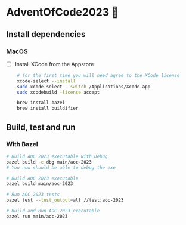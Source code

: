 # AdventOfCode2023 🎄

## Install dependencies

### MacOS

- [ ] Install XCode from the Appstore

```bash
    # for the first time you will need agree to the XCode license
    xcode-select --install 
    sudo xcode-select --switch /Applications/Xcode.app     
    sudo xcodebuild -license accept

    brew install bazel
    brew install buildifier
```

## Build, test and run

### With Bazel

```bash
# Build AOC 2023 executable with Debug
bazel build -c dbg main/aoc-2023
# You now should be able to debug the exe

# Build AOC 2023 executable
bazel build main/aoc-2023

# Run AOC 2023 tests
bazel test --test_output=all //test:aoc-2023

# Build and Run AOC 2023 executable
bazel run main/aoc-2023
```
